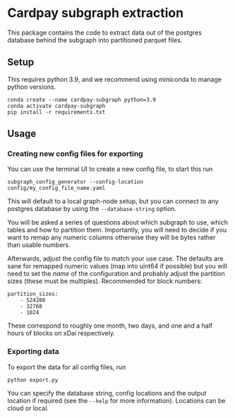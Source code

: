 # Cardpay subgraph extraction

This package contains the code to extract data out of the postgres database behind the subgraph into partitioned parquet files.

## Setup

This requires python 3.9, and we recommend using miniconda to manage python versions.

    conda create --name cardpay-subgraph python=3.9
    conda activate cardpay-subgraph
    pip install -r requirements.txt

## Usage

### Creating new config files for exporting

You can use the terminal UI to create a new config file, to start this run

    subgraph_config_generator --config-location config/my_config_file_name.yaml

This will default to a local graph-node setup, but you can connect to any postgres database by using the `--database-string` option.

You will be asked a series of questions about which subgraph to use, which tables and how to partition them.
Importantly, you will need to decide if you want to remap any numeric columns otherwise they will be bytes rather than usable numbers.

Afterwards, adjust the config file to match your use case. The defaults are sane for remapped numeric values (map into uint64 if possible)
but you will need to set the _name_ of the configuration and probably adjust the partition sizes (these must be multiples). Recommended for block numbers:

    partition_sizes:
        - 524288
        - 32768
        - 1024

These correspond to roughly one month, two days, and one and a half hours of blocks on xDai respectively.

### Exporting data

To export the data for all config files, run

    python export.py

You can specify the database string, config locations and the output location if required (see the `--help` for more information).
Locations can be cloud or local.
